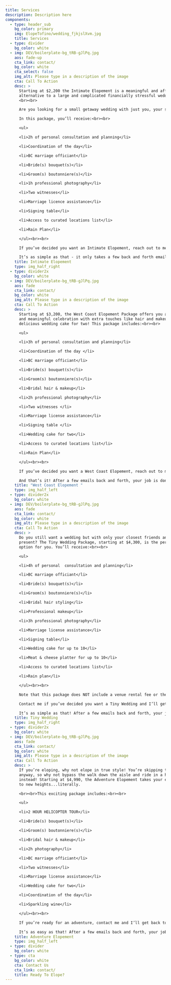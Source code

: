 ```yaml
---
title: Services
description: Description here
components:
  - type: header_sub
    bg_color: primary
    img: ElopeTofino/wedding_fjkjslXvm.jpg
    title: Services
  - type: divider
    bg_color: white
  - img: DEV/boilerplate-bg_tRB-gJlPq.jpg
    aos: fade-up
    cta_link: contact/
    bg_color: white
    cta_select: false
    img_alt: Please type in a description of the image
    cta: Call To Action
    desc: >
      Starting at $2,200 the Intimate Elopement is a meaningful and affordable
      alternative to a large and complicated financially stressful wedding.
      <br><br>

      Are you looking for a small getaway wedding with just you, your spouse to be, and two witnesses? If yes, then the Intimate Elopement package is the perfect choice for you! <br><br>

      In this package, you’ll receive:<br><br>

      <ul>

      <li>2h of personal consultation and planning</li>

      <li>Coordination of the day</li> 

      <li>BC marriage officiant</li>

      <li>Bride(s) bouquet(s)</li>

      <li>Groom(s) boutonniere(s)</li>

      <li>1h professional photography</li>

      <li>Two witnesses</li>

      <li>Marriage licence assistance</li>

      <li>Signing table</li>

      <li>Access to curated locations list</li>

      <li>Rain Plan</li>

      </ul><br><br>

      If you’ve decided you want an Intimate Elopement, reach out to me and I’ll get back to you with more information. I’ll confirm details with you based on my availability and ask you some questions to get to know you better to help personalize your elopement package. <br><br>

      It’s as simple as that - it only takes a few back and forth emails and your job is done! I’ll start talking to vendors and work out all the details. You just need to book your accommodation and arrive the day before your stress-free wedding, ready to enjoy your intimate celebration! 
    title: Intimate Elopement
    type: img_half_right
  - type: divider2x
    bg_color: white
  - img: DEV/boilerplate-bg_tRB-gJlPq.jpg
    aos: fade
    cta_link: contact/
    bg_color: white
    img_alt: Please type in a description of the image
    cta: Call To Action
    desc: >
      Starting at $3,200, the West Coast Elopement Package offers you a small
      and meaningful celebration with extra touches like hair and makeup, and a
      delicious wedding cake for two! This package includes:<br><br>

      <ul>

      <li>3h of personal consultation and planning</li> 

      <li>Coordination of the day </li>

      <li>BC marriage officiant</li>

      <li>Bride(s) bouquet(s)</li>

      <li>Groom(s) boutonniere(s)</li> 

      <li>Bridal hair & makeup</li>

      <li>2h professional photography</li>

      <li>Two witnesses </li>

      <li>Marriage license assistance</li>

      <li>Signing table </li>

      <li>Wedding cake for two</li>

      <li>Access to curated locations list</li>

      <li>Rain Plan</li>

      </ul><br><br>

      If you’ve decided you want a West Coast Elopement, reach out to me and I’ll get back to you with more information. I’ll confirm details with you based on my availability and ask you some questions to get to know you better to help personalize your elopement package. Choose your favourite flowers, your choice of cake, and your favourite location. <br><br>

      And that’s it! After a few emails back and forth, your job is done. I’ll take care of the rest. You just need to book your accommodation and arrive the day before your stress-free wedding, ready to enjoy your intimate celebration! 
    title: "West Coast Elopement "
    type: img_half_left
  - type: divider2x
    bg_color: white
  - img: DEV/boilerplate-bg_tRB-gJlPq.jpg
    aos: fade
    cta_link: contact/
    bg_color: white
    img_alt: Please type in a description of the image
    cta: Call To Action
    desc: >
      Do you still want a wedding but with only your closest friends and family
      present? The Tiny Wedding Package, starting at $4,300, is the perfect
      option for you. You’ll receive:<br><br>

      <ul>

      <li>4h of personal  consultation and planning</li> 

      <li>BC marriage officiant</li>

      <li>Bride(s) bouquet(s)</li>

      <li>Groom(s) boutonniere(s)</li> 

      <li>Bridal hair styling</li> 

      <li>Professional makeup</li>

      <li>3h professional photography</li>

      <li>Marriage license assistance</li>

      <li>Signing table</li> 

      <li>Wedding cake for up to 10</li>

      <li>Meat & cheese platter for up to 10</li>

      <li>Access to curated locations list</li>

      <li>Rain plan​</li>

      </ul><br><br>

      Note that this package does NOT include a venue rental fee or the costs of drinks, dinners, or entertainment. <br><br>

      Contact me if you’ve decided you want a Tiny Wedding and I’ll get back to you with more information. I’ll confirm details with you based on my availability and ask you some questions to get to know you better to help personalize your elopement package. Choose your favourite flowers, your choice of cake and photographer, and your favourite location. <br><br>

      It’s as simple as that! After a few emails back and forth, your job is done. I’ll take care of the rest. You just need to book your accommodation and arrive the day before your stress-free wedding, ready to enjoy your intimate celebration with your closest family and friends! 
    title: Tiny Wedding
    type: img_half_right
  - type: divider2x
    bg_color: white
  - img: DEV/boilerplate-bg_tRB-gJlPq.jpg
    aos: fade
    cta_link: contact/
    bg_color: white
    img_alt: Please type in a description of the image
    cta: Call To Action
    desc: >
      If you’re eloping, why not elope in true style! You’re skipping traditions
      anyway, so why not bypass the walk down the aisle and ride in a helicopter
      instead! Starting at $4,990, the Adventure Elopement takes your elopement
      to new heights...literally. 

      <br><br>This exciting package includes:<br><br>

      <ul>

      <li>2 HOUR HELICOPTER TOUR</li>

      <li>Bride(s) bouquet(s)</li>

      <li>Groom(s) boutonniere(s)</li>

      <li>Bridal hair & makeup</li>

      <li>2h photography</li>

      <li>BC marriage officiant</li> 

      <li>Two witnesses</li> 

      <li>Marriage license assistance</li>

      <li>Wedding cake for two</li>

      <li>Coordination of the day</li>

      <li>Sparkling wine</li>

      </ul><br><br>

      If you’re ready for an adventure, contact me and I’ll get back to you with more information. I’ll confirm details with you based on my availability and ask you some questions to get to know you better to help personalize your exciting elopement adventure! <br><br>

      It’s as easy as that! After a few emails back and forth, your job is done. I’ll take care of everything. You just need to book your accommodation and arrive the day before your wedding, ready to enjoy the thrills of your special day. 
    title: Adventure Elopement
    type: img_half_left
  - type: divider
    bg_color: white
  - type: cta
    bg_color: white
    cta: Contact Us
    cta_link: contact/
    title: Ready To Elope?
---
```

